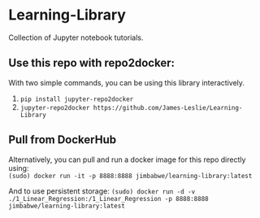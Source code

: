 # Learning-Library
Collection of Jupyter notebook tutorials.

## Use this repo with repo2docker:
With two simple commands, you can be using this library interactively.
  1. `pip install jupyter-repo2docker`
  2. `jupyter-repo2docker https://github.com/James-Leslie/Learning-Library`

## Pull from DockerHub
Alternatively, you can pull and run a docker image for this repo directly using:   
`(sudo) docker run -it -p 8888:8888 jimbabwe/learning-library:latest`   

And to use persistent storage:
`(sudo) docker run -d -v ./1_Linear_Regression:/1_Linear_Regression -p 8888:8888 jimbabwe/learning-library:latest`
